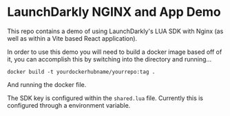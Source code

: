 # LaunchDarkly NGINX and App Demo

This repo contains a demo of using LaunchDarkly's LUA SDK with Nginx (as well as within a Vite based React application). 

In order to use this demo you will need to build a docker image based off of it, you can accomplish this by switching into the directory and running... 

```
docker build -t yourdockerhubname/yourrepo:tag . 
```

And running the docker file. 

The SDK key is configured within the `shared.lua` file. Currently this is configured through a environment variable.
